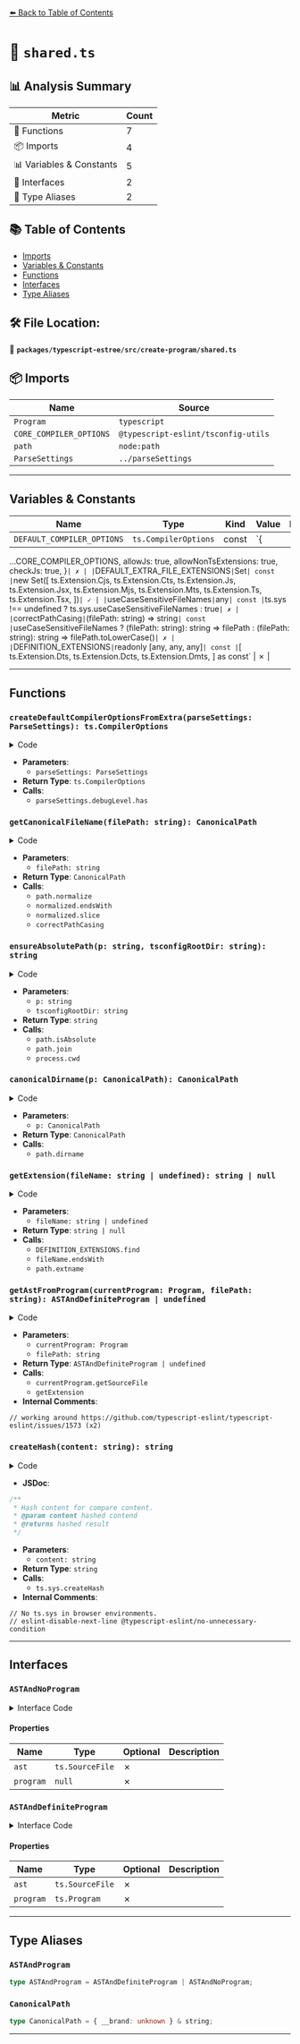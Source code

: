 [⬅️ Back to Table of Contents](../../../../index.md)

# 📄 `shared.ts`

## 📊 Analysis Summary

| Metric | Count |
|--------|-------|
| 🔧 Functions | 7 |
| 📦 Imports | 4 |
| 📊 Variables & Constants | 5 |
| 📐 Interfaces | 2 |
| 📑 Type Aliases | 2 |

## 📚 Table of Contents

- [Imports](#imports)
- [Variables & Constants](#variables-constants)
- [Functions](#functions)
- [Interfaces](#interfaces)
- [Type Aliases](#type-aliases)

## 🛠️ File Location:
📂 **`packages/typescript-estree/src/create-program/shared.ts`**

## 📦 Imports

| Name | Source |
|------|--------|
| `Program` | `typescript` |
| `CORE_COMPILER_OPTIONS` | `@typescript-eslint/tsconfig-utils` |
| `path` | `node:path` |
| `ParseSettings` | `../parseSettings` |


---

## Variables & Constants

| Name | Type | Kind | Value | Exported |
|------|------|------|-------|----------|
| `DEFAULT_COMPILER_OPTIONS` | `ts.CompilerOptions` | const | `{
  ...CORE_COMPILER_OPTIONS,
  allowJs: true,
  allowNonTsExtensions: true,
  checkJs: true,
}` | ✗ |
| `DEFAULT_EXTRA_FILE_EXTENSIONS` | `Set<string>` | const | `new Set<string>([
  ts.Extension.Cjs,
  ts.Extension.Cts,
  ts.Extension.Js,
  ts.Extension.Jsx,
  ts.Extension.Mjs,
  ts.Extension.Mts,
  ts.Extension.Ts,
  ts.Extension.Tsx,
])` | ✓ |
| `useCaseSensitiveFileNames` | `any` | const | `ts.sys !== undefined ? ts.sys.useCaseSensitiveFileNames : true` | ✗ |
| `correctPathCasing` | `(filePath: string) => string` | const | `useCaseSensitiveFileNames
  ? (filePath: string): string => filePath
  : (filePath: string): string => filePath.toLowerCase()` | ✗ |
| `DEFINITION_EXTENSIONS` | `readonly [any, any, any]` | const | `[
  ts.Extension.Dts,
  ts.Extension.Dcts,
  ts.Extension.Dmts,
] as const` | ✗ |


---

## Functions

### `createDefaultCompilerOptionsFromExtra(parseSettings: ParseSettings): ts.CompilerOptions`

<details><summary>Code</summary>

```ts
export function createDefaultCompilerOptionsFromExtra(
  parseSettings: ParseSettings,
): ts.CompilerOptions {
  if (parseSettings.debugLevel.has('typescript')) {
    return {
      ...DEFAULT_COMPILER_OPTIONS,
      extendedDiagnostics: true,
    };
  }

  return DEFAULT_COMPILER_OPTIONS;
}
```
</details>

- **Parameters**:
  - `parseSettings: ParseSettings`
- **Return Type**: `ts.CompilerOptions`
- **Calls**:
  - `parseSettings.debugLevel.has`
### `getCanonicalFileName(filePath: string): CanonicalPath`

<details><summary>Code</summary>

```ts
export function getCanonicalFileName(filePath: string): CanonicalPath {
  let normalized = path.normalize(filePath);
  if (normalized.endsWith(path.sep)) {
    normalized = normalized.slice(0, -1);
  }
  return correctPathCasing(normalized) as CanonicalPath;
}
```
</details>

- **Parameters**:
  - `filePath: string`
- **Return Type**: `CanonicalPath`
- **Calls**:
  - `path.normalize`
  - `normalized.endsWith`
  - `normalized.slice`
  - `correctPathCasing`
### `ensureAbsolutePath(p: string, tsconfigRootDir: string): string`

<details><summary>Code</summary>

```ts
export function ensureAbsolutePath(p: string, tsconfigRootDir: string): string {
  return path.isAbsolute(p)
    ? p
    : path.join(tsconfigRootDir || process.cwd(), p);
}
```
</details>

- **Parameters**:
  - `p: string`
  - `tsconfigRootDir: string`
- **Return Type**: `string`
- **Calls**:
  - `path.isAbsolute`
  - `path.join`
  - `process.cwd`
### `canonicalDirname(p: CanonicalPath): CanonicalPath`

<details><summary>Code</summary>

```ts
export function canonicalDirname(p: CanonicalPath): CanonicalPath {
  return path.dirname(p) as CanonicalPath;
}
```
</details>

- **Parameters**:
  - `p: CanonicalPath`
- **Return Type**: `CanonicalPath`
- **Calls**:
  - `path.dirname`
### `getExtension(fileName: string | undefined): string | null`

<details><summary>Code</summary>

```ts
function getExtension(fileName: string | undefined): string | null {
  if (!fileName) {
    return null;
  }

  return (
    DEFINITION_EXTENSIONS.find(definitionExt =>
      fileName.endsWith(definitionExt),
    ) ?? path.extname(fileName)
  );
}
```
</details>

- **Parameters**:
  - `fileName: string | undefined`
- **Return Type**: `string | null`
- **Calls**:
  - `DEFINITION_EXTENSIONS.find`
  - `fileName.endsWith`
  - `path.extname`
### `getAstFromProgram(currentProgram: Program, filePath: string): ASTAndDefiniteProgram | undefined`

<details><summary>Code</summary>

```ts
export function getAstFromProgram(
  currentProgram: Program,
  filePath: string,
): ASTAndDefiniteProgram | undefined {
  const ast = currentProgram.getSourceFile(filePath);

  // working around https://github.com/typescript-eslint/typescript-eslint/issues/1573
  const expectedExt = getExtension(filePath);
  const returnedExt = getExtension(ast?.fileName);
  if (expectedExt !== returnedExt) {
    return undefined;
  }

  return ast && { ast, program: currentProgram };
}
```
</details>

- **Parameters**:
  - `currentProgram: Program`
  - `filePath: string`
- **Return Type**: `ASTAndDefiniteProgram | undefined`
- **Calls**:
  - `currentProgram.getSourceFile`
  - `getExtension`
- **Internal Comments**:
```
// working around https://github.com/typescript-eslint/typescript-eslint/issues/1573 (x2)
```

### `createHash(content: string): string`

<details><summary>Code</summary>

```ts
export function createHash(content: string): string {
  // No ts.sys in browser environments.
  // eslint-disable-next-line @typescript-eslint/no-unnecessary-condition
  if (ts.sys?.createHash) {
    return ts.sys.createHash(content);
  }
  return content;
}
```
</details>

- **JSDoc**:
```ts
/**
 * Hash content for compare content.
 * @param content hashed contend
 * @returns hashed result
 */
```

- **Parameters**:
  - `content: string`
- **Return Type**: `string`
- **Calls**:
  - `ts.sys.createHash`
- **Internal Comments**:
```
// No ts.sys in browser environments.
// eslint-disable-next-line @typescript-eslint/no-unnecessary-condition
```


---

## Interfaces

### `ASTAndNoProgram`

<details><summary>Interface Code</summary>

```ts
export interface ASTAndNoProgram {
  ast: ts.SourceFile;
  program: null;
}
```
</details>

#### Properties

| Name | Type | Optional | Description |
|------|------|----------|-------------|
| `ast` | `ts.SourceFile` | ✗ |  |
| `program` | `null` | ✗ |  |

### `ASTAndDefiniteProgram`

<details><summary>Interface Code</summary>

```ts
export interface ASTAndDefiniteProgram {
  ast: ts.SourceFile;
  program: ts.Program;
}
```
</details>

#### Properties

| Name | Type | Optional | Description |
|------|------|----------|-------------|
| `ast` | `ts.SourceFile` | ✗ |  |
| `program` | `ts.Program` | ✗ |  |


---

## Type Aliases

### `ASTAndProgram`

```ts
type ASTAndProgram = ASTAndDefiniteProgram | ASTAndNoProgram;
```

### `CanonicalPath`

```ts
type CanonicalPath = { __brand: unknown } & string;
```


---